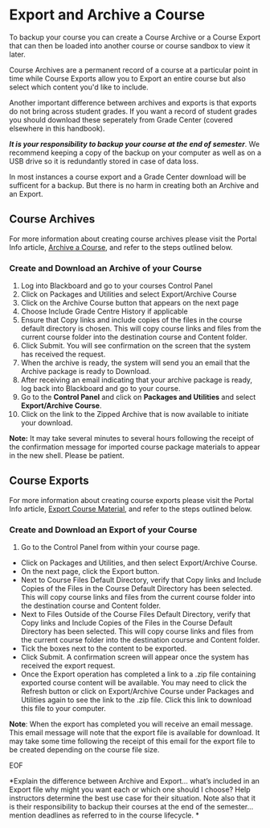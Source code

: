 # Export and Archive a Course

To backup your course you can create a Course Archive or a Course Export that can then be loaded into another course or course sandbox to view it later.

Course Archives are a permanent record of a course at a particular point in time while Course Exports allow you to Export an entire course but also select which content you'd like to include.

Another important difference between archives and exports is that exports do not bring across student grades. If you want a record of student grades you should download these seperately from Grade Center (covered elsewhere in this handbook).

*__It is your responsibility to backup your course at the end of semester__*. We recommend keeping a copy of the backup on your computer as well as on a USB drive so it is redundantly stored in case of data loss.

In most instances a course export and a Grade Center download will be sufficent for a backup. But there is no harm in creating both an Archive and an Export.

## Course Archives

For more information about creating course archives please visit the Portal Info article, [Archive a Course](http://portalinfo.utoronto.ca/content/archive-course), and refer to the steps outlined below.

### Create and Download an Archive of your Course
   1. Log into Blackboard and go to your courses Control Panel
   2. Click on Packages and Utilities and select Export/Archive Course
   3. Click on the Archive Course button that appears on the next page
   4. Choose Include Grade Centre History if applicable
   5. Ensure that Copy links and include copies of the files in the course default directory is chosen. This will copy course links and files from the current course folder into the destination course and Content folder.
   6. Click Submit. You will see confirmation on the screen that the system has received the request.
   7. When the archive is ready, the system will send you an email that the Archive package is ready to Download.
   8. After receiving an email indicating that your archive package is ready, log back into Blackboard and go to your course.
   9. Go to the **Control Panel** and click on **Packages and Utilities** and select **Export/Archive Course**.
   10. Click on the link to the Zipped Archive that is now available to initiate your download.

**Note:** It may take several minutes to several hours following the receipt of the confirmation message for imported course package materials to appear in the new shell. Please be patient.

## Course Exports

For more information about creating course exports please visit the Portal Info article, [Export Course Material](http://portalinfo.utoronto.ca/content/export-course-material), and refer to the steps outlined below.

### Create and Download an Export of your Course

1. Go to the Control Panel from within your course page.
- Click on Packages and Utilities, and then select Export/Archive Course.
- On the next page, click the Export button.
- Next to Course Files Default Directory, verify that Copy links and Include Copies of the Files in the Course Default Directory has been selected. This will copy course links and files from the current course folder into the destination course and Content folder.
- Next to Files Outside of the Course Files Default Directory, verify that Copy links and Include Copies of the Files in the Course Default Directory has been selected. This will copy course links and files from the current course folder into the destination course and Content folder.
- Tick the boxes next to the content to be exported.
- Click Submit. A confirmation screen will appear once the system has received the export request.
- Once the Export operation has completed a link to a .zip file containing exported course content will be available. You may need to click the Refresh button or click on Export/Archive Course under Packages and Utilities again to see the link to the .zip file. Click this link to download this file to your computer.

**Note**: When the export has completed you will receive an email message. This email message will note that the export file is available for download.
It may take some time following the receipt of this email for the export file to be created depending on the course file size.

EOF

*Explain the difference between Archive and Export… what’s included in an Export file why might you want each or which one should I choose? Help instructors determine the best use case for their situation. Note also that it is their responsibility to backup their courses at the end of the semester… mention deadlines as referred to in the course lifecycle. *
